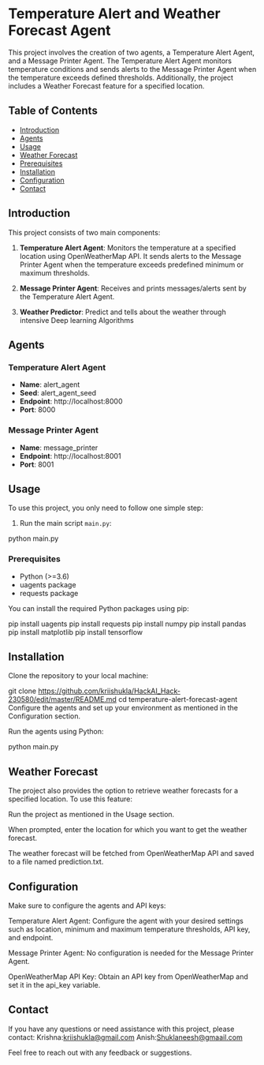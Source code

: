 # Temperature Alert and Weather Forecast Agent

This project involves the creation of two agents, a Temperature Alert Agent, and a Message Printer Agent. The Temperature Alert Agent monitors temperature conditions and sends alerts to the Message Printer Agent when the temperature exceeds defined thresholds. Additionally, the project includes a Weather Forecast feature for a specified location.

## Table of Contents

- [Introduction](#introduction)
- [Agents](#agents)
- [Usage](#usage)
- [Weather Forecast](#weather-forecast)
- [Prerequisites](#prerequisites)
- [Installation](#installation)
- [Configuration](#configuration)
- [Contact](#contact)

## Introduction

This project consists of two main components:

1. **Temperature Alert Agent**: Monitors the temperature at a specified location using OpenWeatherMap API. It sends alerts to the Message Printer Agent when the temperature exceeds predefined minimum or maximum thresholds.

2. **Message Printer Agent**: Receives and prints messages/alerts sent by the Temperature Alert Agent.

2. **Weather Predictor**: Predict and tells about the weather through intensive Deep learning Algorithms



## Agents

### Temperature Alert Agent

- **Name**: alert_agent
- **Seed**: alert_agent_seed
- **Endpoint**: http://localhost:8000
- **Port**: 8000

### Message Printer Agent

- **Name**: message_printer
- **Endpoint**: http://localhost:8001
- **Port**: 8001

## Usage

To use this project, you only need to follow one simple step:

1. Run the main script `main.py`:


python main.py


### Prerequisites

- Python (>=3.6)
- uagents package
- requests package

You can install the required Python packages using pip:


pip install uagents 
pip install requests
pip install numpy
pip install pandas
pip install matplotlib
pip install tensorflow


## Installation
Clone the repository to your local machine:

git clone https://github.com/kriishukla/HackAI_Hack-230580/edit/master/README.md
cd temperature-alert-forecast-agent
Configure the agents and set up your environment as mentioned in the Configuration section.

Run the agents using Python:

python main.py
## Weather Forecast
The project also provides the option to retrieve weather forecasts for a specified location. To use this feature:

Run the project as mentioned in the Usage section.

When prompted, enter the location for which you want to get the weather forecast.

The weather forecast will be fetched from OpenWeatherMap API and saved to a file named prediction.txt.

## Configuration
Make sure to configure the agents and API keys:

Temperature Alert Agent: Configure the agent with your desired settings such as location, minimum and maximum temperature thresholds, API key, and endpoint.

Message Printer Agent: No configuration is needed for the Message Printer Agent.

OpenWeatherMap API Key: Obtain an API key from OpenWeatherMap and set it in the api_key variable.



## Contact
If you have any questions or need assistance with this project, please contact:
Krishna:kriishukla@gmail.com
Anish:Shuklaneesh@gmaail.com

Feel free to reach out with any feedback or suggestions.
